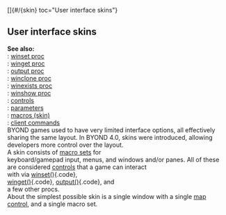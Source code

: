 []{#/{skin} toc="User interface skins"}    
## User interface skins    
**See also:**    
:   [winset proc](/ref/proc/winset)    
:   [winget proc](/ref/proc/winget)    
:   [output proc](/ref/proc/output)    
:   [winclone proc](/ref/proc/winclone)    
:   [winexists proc](/ref/proc/winexists)    
:   [winshow proc](/ref/proc/winshow)    
:   [controls](/ref/%7Bskin%7D/control)    
:   [parameters](/ref/%7Bskin%7D/param)    
:   [macros (skin)](/ref/%7Bskin%7D/macros)    
:   [client commands](/ref/%7Bskin%7D/commands)    
BYOND games used to have very limited interface options, all effectively    
sharing the same layout. In BYOND 4.0, skins were introduced, allowing    
developers more control over the layout.    
A skin consists of [macro sets](/ref/%7Bskin%7D/macros) for    
keyboard/gamepad input, menus, and windows and/or panes. All of these    
are considered [controls](/ref/%7Bskin%7D/control) that a game can interact    
with via [winset()](/ref/proc/winset){.code},    
[winget()](/ref/proc/winget){.code}, [output()](/ref/proc/output){.code}, and    
a few other procs.    
About the simplest possible skin is a single window with a single [map    
control](/ref/%7Bskin%7D/control/map), and a single macro set.  